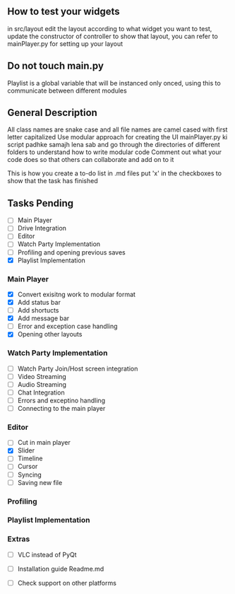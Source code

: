 ## How to test your widgets
in src/layout edit the layout according to what widget you want to test, update the constructor of controller to show that layout, you can refer to mainPlayer.py for setting up your layout

## Do not touch main.py

Playlist is a global variable that will be instanced only onced, using this to communicate between different modules

## General Description
All class names are snake case and all file names are camel cased with first letter capitalized
Use modular approach for creating the UI
mainPlayer.py ki script padhke samajh lena sab and go through the directories of different folders to understand how to write modular code
Comment out what your code does so that others can collaborate and add on to it

This is how you create a to-do list in .md files
put 'x' in the checkboxes to show that the task has finished

## Tasks Pending
- [ ] Main Player
- [ ] Drive Integration
- [ ] Editor
- [ ] Watch Party Implementation
- [ ] Profiling and opening previous saves
- [x] Playlist Implementation

### Main Player
- [x] Convert exisitng work to modular format
- [x] Add status bar
- [ ] Add shortucts
- [x] Add message bar
- [ ] Error and exception case handling
- [x] Opening other layouts

### Watch Party Implementation
- [ ] Watch Party Join/Host screen integration
- [ ] Video Streaming
- [ ] Audio Streaming
- [ ] Chat Integration
- [ ] Errors and exceptino handling
- [ ] Connecting to the main player

### Editor
- [ ] Cut in main player
- [x] Slider
- [ ] Timeline
- [ ] Cursor
- [ ] Syncing
- [ ] Saving new file

### Profiling

### Playlist Implementation


### Extras
- [ ] VLC instead of PyQt
- [ ] Installation guide Readme.md
- [ ] Check support on other platforms
 
